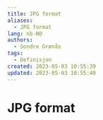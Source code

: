 ```yaml
---
title: JPG format
aliases: 
  - JPG format
lang: nb-NO
authors:
  - Sondre Grønås
tags:
  - Definisjon
created: 2023-05-03 10:55:39
updated: 2023-05-03 10:55:40
---
```

# JPG format
